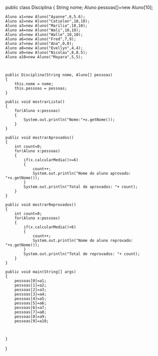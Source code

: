 public class Disciplina 
{
	String nome;
	Aluno pessoas[]=new Aluno[10];
	
	Aluno a1=new Aluno("Ayanne",6,5.6);
	Aluno a2=new Aluno("Catielen",10,10);
	Aluno a3=new Aluno("Marilia",10,10);
	Aluno a4=new Aluno("Wali",10,10);
	Aluno a5=new Aluno("Walle",10,10);
	Aluno a6=new Aluno("Fred",7,9);
	Aluno a7=new Aluno("Ana",0,0);
	Aluno a8=new Aluno("Evellyn",4,4);
	Aluno a9=new Aluno("Nicolau",8,8.5);
	Aluno a10=new Aluno("Mayara",5,5);
	
	
	
	public Disciplina(String nome, Aluno[] pessoas) 
	{
		this.nome = nome;
		this.pessoas = pessoas;
	}
	
	public void mostrarLista()
	{
		for(Aluno x:pessoas)
		{
			System.out.println("Nome:"+x.getNome());
		}
	}
	
	public void mostrarAprovados() 
	{
		int count=0;
		for(Aluno x:pessoas)
		{
			if(x.calcularMedia()>=6)
			{
				count++;
				System.out.println("Nome do aluno aprovado: "+x.getNome());
			}
			System.out.println("Total de aprovados: "+ count);
		}
	}
	
	public void mostrarReprovados() 
	{
		int count=0;
		for(Aluno x:pessoas)
		{
			if(x.calcularMedia()<6)
			{
				count++;
				System.out.println("Nome do aluno reprovado: "+x.getNome());
			}
			System.out.println("Total de reprovados: "+ count);
		}
	}
	
	public void main(String[] args)
	{
		pessoas[0]=a1;
		pessoas[1]=a2;
		pessoas[2]=a3;
		pessoas[3]=a4;
		pessoas[4]=a5;
		pessoas[5]=a6;
		pessoas[6]=a7;
		pessoas[7]=a8;
		pessoas[8]=a9;
		pessoas[9]=a10;
		
		
		
	}
	
}